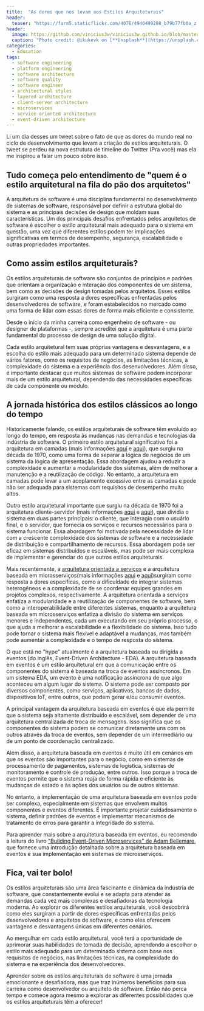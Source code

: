 ```yaml
---
title:  "As dores que nos levam aos Estilos Arquiteturais"
header:
  teaser: "https://farm5.staticflickr.com/4076/4940499208_b79b77fb0a_z.jpg"
header:
  image: https://github.com/vinicius3w/vinicius3w.github.io/blob/master/images/header-by-jesus-kiteque-224069.jpg?raw=true
  caption: "Photo credit: @ikukevk on [**Unsplash**](https://unsplash.com/photos/w7ZyuGYNpRQ)"
categories: 
  - Education
tags:
  - software engineering
  - platform engineering
  - software architecture
  - software quality
  - software engineer
  - architectural styles
  - layered architecture
  - client-server architecture
  - microservices
  - service-oriented architecture
  - event-driven architecture
---
```


Li um dia desses um tweet sobre o fato de que as dores do mundo real no ciclo de desenvolvimento que levam a criação de estilos arquiteturais. O tweet se perdeu na nova estrutura de timeline do Twitter (Pra você) mas ela me inspirou a falar um pouco sobre isso.

## Tudo começa pelo entendimento de "quem é o estilo arquitetural na fila do pão dos arquitetos"

A arquitetura de software é uma disciplina fundamental no desenvolvimento de sistemas de software, responsável por definir a estrutura global do sistema e as principais decisões de design que moldam suas características. Um dos principais desafios enfrentados pelos arquitetos de software é escolher o estilo arquitetural mais adequado para o sistema em questão, uma vez que diferentes estilos podem ter implicações significativas em termos de desempenho, segurança, escalabilidade e outras propriedades importantes.

## Como assim estilos arquiteturais?

Os estilos arquiteturais de software são conjuntos de princípios e padrões que orientam a organização e interação dos componentes de um sistema, bem como as decisões de design tomadas pelos arquitetos. Esses estilos surgiram como uma resposta a dores específicas enfrentadas pelos desenvolvedores de software, e foram estabelecidos no mercado como uma forma de lidar com essas dores de forma mais eficiente e consistente.

Desde o início da minha carreira como engenheiro de software - ou designer de plataformas -, sempre acreditei que a arquitetura é uma parte fundamental do processo de design de uma solução digital.

Cada estilo arquitetural tem suas próprias vantagens e desvantagens, e a escolha do estilo mais adequado para um determinado sistema depende de vários fatores, como os requisitos de negócios, as limitações técnicas, a complexidade do sistema e a experiência dos desenvolvedores. Além disso, é importante destacar que muitos sistemas de software podem incorporar mais de um estilo arquitetural, dependendo das necessidades específicas de cada componente ou módulo.

## A jornada histórica dos estilos clássicos ao longo do tempo

Historicamente falando, os estilos arquiteturais de software têm evoluído ao longo do tempo, em resposta às mudanças nas demandas e tecnologias da indústria de software. O primeiro estilo arquitetural significativo foi a arquitetura em camadas (mais informações [aqui](https://bit.ly/3nU1twl) e [aqui](https://amzn.to/3nZ3eIR)), que surgiu na década de 1970, como uma forma de separar a lógica de negócios de um sistema da lógica de apresentação. Essa abordagem ajudou a reduzir a complexidade e aumentar a modularidade dos sistemas, além de melhorar a manutenção e a reutilização de código. No entanto, a arquitetura em camadas pode levar a um acoplamento excessivo entre as camadas e pode não ser adequada para sistemas com requisitos de desempenho muito altos.

Outro estilo arquitetural importante que surgiu na década de 1970 foi a arquitetura cliente-servidor (mais informações [aqui](https://bit.ly/3zMuGfw) e [aqui](https://amzn.to/3Mq14fw)), que dividia o sistema em duas partes principais: o cliente, que interagia com o usuário final, e o servidor, que fornecia os serviços e recursos necessários para o sistema funcionar. Essa abordagem foi motivada pela necessidade de lidar com a crescente complexidade dos sistemas de software e a necessidade de distribuição e compartilhamento de recursos. Essa abordagem pode ser eficaz em sistemas distribuídos e escaláveis, mas pode ser mais complexa de implementar e gerenciar do que outros estilos arquiteturais.

Mais recentemente, a [arquitetura orientada a serviços](https://amzn.to/41gS0O2) e a arquitetura baseada em microsserviços(mais informações [aqui](https://bit.ly/41iqPmf) e [aqui](https://amzn.to/3Ul8oel))surgiram como resposta a dores específicas, como a dificuldade de integrar sistemas heterogêneos e a complexidade de se coordenar equipes grandes em projetos complexos, respectivamente. A arquitetura orientada a serviços enfatiza a modularidade e a reutilização de componentes de software, bem como a interoperabilidade entre diferentes sistemas, enquanto a arquitetura baseada em microsserviços enfatiza a divisão do sistema em serviços menores e independentes, cada um executando em seu próprio processo, o que ajuda a melhorar a escalabilidade e a flexibilidade do sistema. Isso tudo pode tornar o sistema mais flexível e adaptável a mudanças, mas também pode aumentar a complexidade e o tempo de resposta do sistema.

O que está no "hype" atualmente é a arquitetura baseada ou dirigida a eventos (do inglês, Event-Driven Architecture - EDA). A arquitetura baseada em eventos é um estilo arquitetural em que a comunicação entre os componentes do sistema é baseada na troca de eventos assíncronos. Em um sistema EDA, um evento é uma notificação assíncrona de que algo aconteceu em algum lugar do sistema. O sistema pode ser composto por diversos componentes, como serviços, aplicativos, bancos de dados, dispositivos IoT, entre outros, que podem gerar e/ou consumir eventos.

A principal vantagem da arquitetura baseada em eventos é que ela permite que o sistema seja altamente distribuído e escalável, sem depender de uma arquitetura centralizada de troca de mensagens. Isso significa que os componentes do sistema podem se comunicar diretamente uns com os outros através da troca de eventos, sem depender de um intermediário ou de um ponto de coordenação centralizado.

Além disso, a arquitetura baseada em eventos é muito útil em cenários em que os eventos são importantes para o negócio, como em sistemas de processamento de pagamentos, sistemas de logística, sistemas de monitoramento e controle de produção, entre outros. Isso porque a troca de eventos permite que o sistema reaja de forma rápida e eficiente às mudanças de estado e às ações dos usuários ou de outros sistemas.

No entanto, a implementação de uma arquitetura baseada em eventos pode ser complexa, especialmente em sistemas que envolvem muitos componentes e eventos diferentes. É importante projetar cuidadosamente o sistema, definir padrões de eventos e implementar mecanismos de tratamento de erros para garantir a integridade do sistema.

Para aprender mais sobre a arquitetura baseada em eventos, eu recomendo a leitura do livro ["Building Event-Driven Microservices" de Adam Bellemare](https://bit.ly/3GxkR97), que fornece uma introdução detalhada sobre a arquitetura baseada em eventos e sua implementação em sistemas de microsserviços.

## Fica, vai ter bolo!

Os estilos arquiteturais são uma área fascinante e dinâmica da indústria de software, que constantemente evolui e se adapta para atender às demandas cada vez mais complexas e desafiadoras da tecnologia moderna. Ao explorar os diferentes estilos arquiteturais, você descobrirá como eles surgiram a partir de dores específicas enfrentadas pelos desenvolvedores e arquitetos de software, e como eles oferecem vantagens e desvantagens únicas em diferentes cenários.

Ao mergulhar em cada estilo arquitetural, você terá a oportunidade de aprimorar suas habilidades de tomada de decisão, aprendendo a escolher o estilo mais adequado para um determinado sistema com base nos requisitos de negócios, nas limitações técnicas, na complexidade do sistema e na experiência dos desenvolvedores.

Aprender sobre os estilos arquiteturais de software é uma jornada emocionante e desafiadora, mas que traz inúmeros benefícios para sua carreira como desenvolvedor ou arquiteto de software. Então não perca tempo e comece agora mesmo a explorar as diferentes possibilidades que os estilos arquiteturais têm a oferecer!
